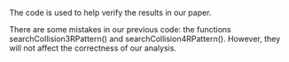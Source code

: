 The code is used to help verify the results in our paper.

There are some mistakes in our previous code: the functions searchCollision3RPattern() and searchCollision4RPattern(). However, they will not affect the correctness of our analysis.
